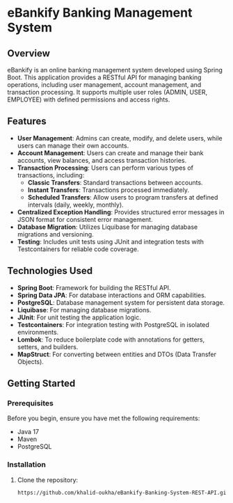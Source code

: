 # eBankify Banking Management System

## Overview

eBankify is an online banking management system developed using Spring Boot. This application provides a RESTful API for managing banking operations, including user management, account management, and transaction processing. It supports multiple user roles (ADMIN, USER, EMPLOYEE) with defined permissions and access rights.

## Features

- **User Management**: Admins can create, modify, and delete users, while users can manage their own accounts.
- **Account Management**: Users can create and manage their bank accounts, view balances, and access transaction histories.
- **Transaction Processing**: Users can perform various types of transactions, including:
    - **Classic Transfers**: Standard transactions between accounts.
    - **Instant Transfers**: Transactions processed immediately.
    - **Scheduled Transfers**: Allow users to program transfers at defined intervals (daily, weekly, monthly).
- **Centralized Exception Handling**: Provides structured error messages in JSON format for consistent error management.
- **Database Migration**: Utilizes Liquibase for managing database migrations and versioning.
- **Testing**: Includes unit tests using JUnit and integration tests with Testcontainers for reliable code coverage.

## Technologies Used

- **Spring Boot**: Framework for building the RESTful API.
- **Spring Data JPA**: For database interactions and ORM capabilities.
- **PostgreSQL**: Database management system for persistent data storage.
- **Liquibase**: For managing database migrations.
- **JUnit**: For unit testing the application logic.
- **Testcontainers**: For integration testing with PostgreSQL in isolated environments.
- **Lombok**: To reduce boilerplate code with annotations for getters, setters, and builders.
- **MapStruct**: For converting between entities and DTOs (Data Transfer Objects).

## Getting Started

### Prerequisites

Before you begin, ensure you have met the following requirements:

- Java 17
- Maven
- PostgreSQL

### Installation

1. Clone the repository:
   ```bash
   https://github.com/khalid-oukha/eBankify-Banking-System-REST-API.git
   ````
